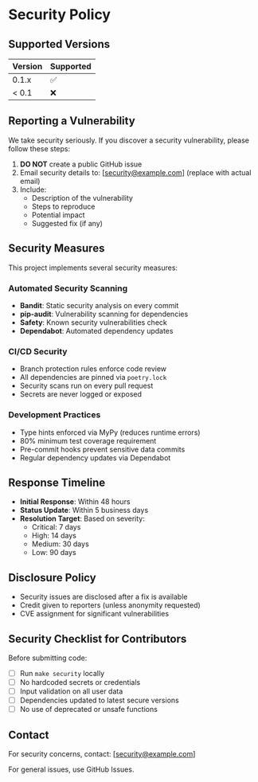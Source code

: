 # Security Policy

## Supported Versions

| Version | Supported          |
| ------- | ------------------ |
| 0.1.x   | :white_check_mark: |
| < 0.1   | :x:                |

## Reporting a Vulnerability

We take security seriously. If you discover a security vulnerability, please follow these steps:

1. **DO NOT** create a public GitHub issue
1. Email security details to: [security@example.com] (replace with actual email)
1. Include:
   - Description of the vulnerability
   - Steps to reproduce
   - Potential impact
   - Suggested fix (if any)

## Security Measures

This project implements several security measures:

### Automated Security Scanning

- **Bandit**: Static security analysis on every commit
- **pip-audit**: Vulnerability scanning for dependencies
- **Safety**: Known security vulnerabilities check
- **Dependabot**: Automated dependency updates

### CI/CD Security

- Branch protection rules enforce code review
- All dependencies are pinned via `poetry.lock`
- Security scans run on every pull request
- Secrets are never logged or exposed

### Development Practices

- Type hints enforced via MyPy (reduces runtime errors)
- 80% minimum test coverage requirement
- Pre-commit hooks prevent sensitive data commits
- Regular dependency updates via Dependabot

## Response Timeline

- **Initial Response**: Within 48 hours
- **Status Update**: Within 5 business days
- **Resolution Target**: Based on severity:
  - Critical: 7 days
  - High: 14 days
  - Medium: 30 days
  - Low: 90 days

## Disclosure Policy

- Security issues are disclosed after a fix is available
- Credit given to reporters (unless anonymity requested)
- CVE assignment for significant vulnerabilities

## Security Checklist for Contributors

Before submitting code:

- [ ] Run `make security` locally
- [ ] No hardcoded secrets or credentials
- [ ] Input validation on all user data
- [ ] Dependencies updated to latest secure versions
- [ ] No use of deprecated or unsafe functions

## Contact

For security concerns, contact: [security@example.com]

For general issues, use GitHub Issues.
